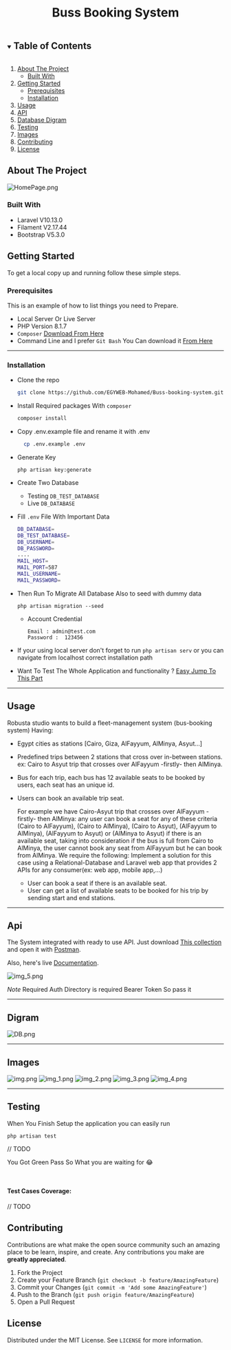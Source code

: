 <h1 align="center">Buss Booking System</h1>

<!-- TABLE OF CONTENTS -->
<details open="open">
  <summary><h2 style="display: inline-block">Table of Contents</h2></summary>
  <ol>
    <li>
      <a href="#about-the-project">About The Project</a>
      <ul>
        <li><a href="#built-with">Built With</a></li>
      </ul>
    </li>
    <li>
      <a href="#getting-started">Getting Started</a>
      <ul>
        <li><a href="#prerequisites">Prerequisites</a></li>
        <li><a href="#installation">Installation</a></li>
      </ul>
    </li>
    <li><a href="#usage">Usage</a></li>
    <li><a href="#api">API</a></li>
    <li><a href="#digram">Database Digram</a></li>
    <li><a href="#testing">Testing</a></li>
    <li><a href="#images">Images</a></li>
    <li><a href="#contributing">Contributing</a></li>
    <li><a href="#license">License</a></li>
  </ol>
</details>

<!-- ABOUT THE PROJECT -->

## About The Project

![HomePage.png](git_images/HomePage.png)

### Built With

- Laravel V10.13.0
- Filament V2.17.44
- Bootstrap V5.3.0

<!-- GETTING STARTED -->

## Getting Started

To get a local copy up and running follow these simple steps.

### Prerequisites

This is an example of how to list things you need to Prepare.

- Local Server Or Live Server
- PHP Version 8.1.7
- `Composer` [Download From Here](https://getcomposer.org/download)
- Command Line and I prefer `Git Bash` You Can download it [From Here](https://git-scm.com/downloads)

<hr>

### Installation

- Clone the repo
  ```sh
  git clone https://github.com/EGYWEB-Mohamed/Buss-booking-system.git
  ```
- Install Required packages With `composer`
  ```sh
  composer install
  ```
- Copy .env.example file and rename it with .env
  ```sh
    cp .env.example .env
  ```
- Generate Key
  ```ssh
  php artisan key:generate
  ```
- Create Two Database

    - Testing `DB_TEST_DATABASE`
    - Live `DB_DATABASE`

- Fill `.env` File With Important Data

  ```sh
  DB_DATABASE=
  DB_TEST_DATABASE=
  DB_USERNAME=
  DB_PASSWORD=
  ....
  MAIL_HOST=
  MAIL_PORT=587
  MAIL_USERNAME=
  MAIL_PASSWORD=
  ```

- Then Run To Migrate All Database Also to seed with dummy data
  ```ssh
  php artisan migration --seed
  ```
    - Account Credential
      ```
      Email : admin@test.com
      Password :  123456
      ```
- If your using local server don't forget to run `php artisan serv` or you can navigate from localhost correct
  installation path


- Want To Test The Whole Application and functionality ? <a href="#testing">Easy Jump To This Part</a>

<hr>

<!-- USAGE EXAMPLES -->

## Usage

Robusta studio wants to build a fleet-management system (bus-booking system) Having:

- Egypt cities as stations [Cairo, Giza, AlFayyum, AlMinya, Asyut...]
- Predefined trips between 2 stations that cross over in-between stations.
  ex: Cairo to Asyut trip that crosses over AlFayyum -firstly- then AlMinya.
- Bus for each trip, each bus has 12 available seats to be booked by users, each seat has an unique id.
- Users can book an available trip seat.

  For example we have Cairo-Asyut trip that crosses over AlFayyum -firstly- then AlMinya:
  any user can book a seat for any of these criteria
  (Cairo to AlFayyum), (Cairo to AlMinya), (Cairo to Asyut),
  (AlFayyum to AlMinya), (AlFayyum to Asyut) or
  (AlMinya to Asyut)
  if there is an available seat, taking into consideration if the bus is full from Cairo to
  AlMinya, the user cannot book any seat from AlFayyum but he can book from AlMinya.
  We require the following:
  Implement a solution for this case using a Relational-Database and Laravel web app that
  provides 2 APIs for any consumer(ex: web app, mobile app,...)
  - User can book a seat if there is an available seat.
  - User can get a list of available seats to be booked for his trip by sending start and end
  stations.

<!-- USAGE EXAMPLES -->
<hr>

## Api

The System integrated with ready to use API. Just download [This collection](Buss%20Booking.postman_collection.json) and open it with [Postman](https://www.postman.com/).

Also, here's live [Documentation](https://documenter.getpostman.com/view/7501952/2s93sW8abr).

![img_5.png](git_images/img_5.png)

*Note* Required Auth Directory is required Bearer Token So pass it

<hr>

## Digram

![DB.png](git_images/DB.png)

<hr>

## Images
![img.png](git_images/img.png)
![img_1.png](git_images/img_1.png)
![img_2.png](git_images/img_2.png)
![img_3.png](git_images/img_3.png)
![img_4.png](git_images/img_4.png)

<hr>

## Testing

When You Finish Setup the application you can easily run

  ```ssh
  php artisan test
  ```

// TODO

You Got Green Pass So What you are waiting for 😂

<br>

#### Test Cases Coverage:

// TODO

## Contributing

Contributions are what make the open source community such an amazing place to be learn, inspire, and create. Any
contributions you make are **greatly appreciated**.

1. Fork the Project
2. Create your Feature Branch (`git checkout -b feature/AmazingFeature`)
3. Commit your Changes (`git commit -m 'Add some AmazingFeature'`)
4. Push to the Branch (`git push origin feature/AmazingFeature`)
5. Open a Pull Request

<!-- LICENSE -->

## License

Distributed under the MIT License. See `LICENSE` for more information.
